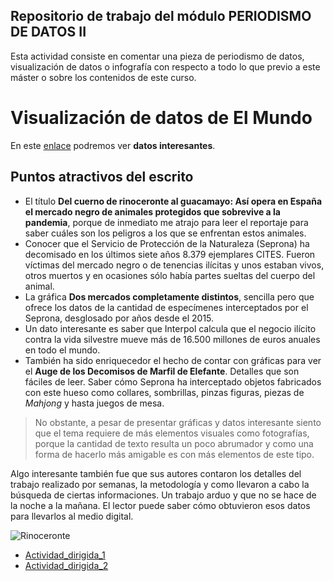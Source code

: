 ## Repositorio de trabajo del módulo PERIODISMO DE DATOS II


Esta actividad consiste en comentar una pieza de periodismo de datos, visualización de datos o infografía con respecto a todo lo que previo a este máster o sobre los contenidos de este curso.

# Visualización de datos de El Mundo

En este [enlace](https://www.elmundo.es/ciencia-y-salud/medio-ambiente/2021/12/30/61bcd569fc6c83a2308b459a.html) podremos ver **datos interesantes**. 

## Puntos atractivos del escrito 

- El título **Del cuerno de rinoceronte al guacamayo: Así opera en España el mercado negro de animales protegidos que sobrevive a la pandemia**, porque de inmediato me atrajo para leer el reportaje para saber cuáles son los peligros a los que se enfrentan estos animales. 
- Conocer que el Servicio de Protección de la Naturaleza (Seprona) ha decomisado en los últimos siete años 8.379 ejemplares CITES. Fueron víctimas del mercado negro o de tenencias ilícitas y unos estaban vivos, otros muertos y en ocasiones sólo había partes sueltas del cuerpo del animal.
- La gráfica **Dos mercados completamente distintos**, sencilla pero que ofrece los datos de la cantidad de especímenes interceptados por el Seprona, desglosado por años desde el 2015. 
-	Un dato interesante es saber que Interpol calcula que el negocio ilícito contra la vida silvestre mueve más de 16.500 millones de euros anuales en todo el mundo.
-	También ha sido enriquecedor el hecho de contar con gráficas para ver el **Auge de los Decomisos de Marfil de Elefante**. Detalles que son fáciles de leer. Saber cómo Seprona ha interceptado objetos fabricados con este hueso como collares, sombrillas, pinzas figuras, piezas de *Mahjong* y hasta juegos de mesa. 

> No obstante, a pesar de presentar gráficas y datos interesante siento que el tema requiere de más elementos visuales como fotografías, porque la cantidad de texto resulta un poco abrumador y como una forma de hacerlo más amigable es con más elementos de este tipo. 

Algo interesante también fue que sus autores contaron los detalles del trabajo realizado por semanas, la metodología y como llevaron a cabo la búsqueda de ciertas informaciones. Un trabajo arduo y que no se hace de la noche a la mañana. El lector puede saber cómo obtuvieron esos datos para llevarlos al medio digital. 


![Rinoceronte](https://e00-elmundo.uecdn.es/assets/multimedia/imagenes/2021/12/29/16408144710211.jpg)



- [Actividad_dirigida_1](ad1.md)
- [Actividad_dirigida_2](ad2.md)
